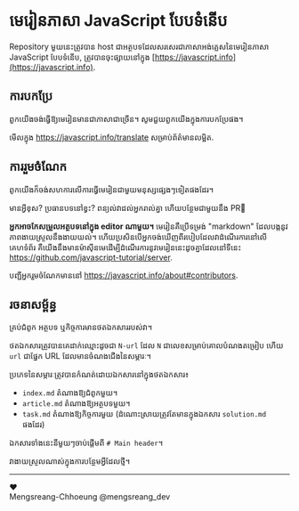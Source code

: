 # មេរៀនភាសា JavaScript បែបទំនើប

Repository មួយនេះត្រូវបាន host ជាអត្ថបទដែលសរសេរជាភាសាអង់គ្លេសនៃមេរៀនភាសា JavaScript បែបទំនើប, ត្រូវបានចុះផ្សាយនៅក្នុង [https://javascript.info](https://javascript.info).

## ការបកប្រែ

ពួកយើងចង់ធ្វើឱ្យមេរៀនមានជាភាសាជាច្រើន។ សូមជួយពួកយើងក្នុងការបកប្រែផង។

មើលក្នុង <https://javascript.info/translate> សម្រាប់ព័ត៌មានលម្អិត.

## ការរួមចំណែក

ពូកយើងក៏ចង់សហការលើការធ្វើមេរៀនជាមួយមនុស្សផ្សេងៗទៀតផងដែរ។

មាន​អ្វី​ខុស? ប្រធានបទនៅខ្វះ? ពន្យល់វាដល់អ្នករាល់គ្នា ហើយបន្ថែមជាមួយនឹង PR👏

**អ្នកអាចកែសម្រួលអត្ថបទនៅក្នុង editor ណាមួយ។** មេរៀនគឺប្រើទម្រង់ "markdown" ដែលបង្កនូវភាពងាយស្រួលនឹងងាយយល់។ ហើយប្រសិនបើអ្នកចង់ឃើញពីរបៀបដែលវាដំណើរការនៅលើគេហទំព័រ គឺយើងនឹងមានម៉ាស៊ីនមេដើម្បីដំណើរការនូវមេរៀននេះដូចគ្នាដែលនៅទីនេះ <https://github.com/javascript-tutorial/server>.

បញ្ជីអ្នករួមចំណែកមាននៅ <https://javascript.info/about#contributors>.

## រចនាសម្ព័ន្ធ

គ្រប់ជំពូក អត្ថបទ ឬកិច្ចការមានថតឯកសាររបស់វា។

ថតឯកសារ​ត្រូវ​បាន​គេ​ដាក់​ឈ្មោះ​ដូច​ជា `N-url` ដែល `N` ជា​លេខ​សម្រាប់​គោល​បំណង​តម្រៀប ហើយ `url` ជា​ផ្នែក URL ដែល​មាន​ចំណងជើង​នៃ​សម្ភារៈ។

ប្រភេទនៃសម្ភារៈត្រូវបានកំណត់ដោយឯកសារនៅក្នុងថតឯកសារ៖

- `index.md` តំណាងឱ្យជំពូកមួយ។
- `article.md` តំណាង​ឱ្យ​អត្ថបទ​មួយ។
- `task.md` តំណាង​ឱ្យ​កិច្ចការ​មួយ (ដំណោះស្រាយ​ត្រូវ​តែ​មាន​ក្នុង​ឯកសារ `solution.md` ផងដែរ)

ឯកសារទាំងនេះនីមួយៗចាប់ផ្តើមពី `# Main header`។

វាងាយស្រួលណាស់ក្នុងការបន្ថែមអ្វីដែលថ្មី។

---

♥  
Mengsreang-Chhoeung @mengsreang_dev

